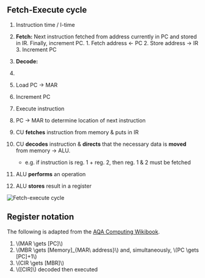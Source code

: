 Fetch-Execute cycle
-------------------

1. Instruction time / I-time
  1. **Fetch:** Next instruction fetched from address currently in PC and
                stored in IR. Finally, increment PC.
    1. Fetch address <- PC
    2. Store address -> IR
    3. Increment PC
  2. **Decode:** 

2. 
2. Load PC -> MAR
3. Increment PC
4. Execute instruction

1. PC -> MAR to determine location of next instruction

  1. CU **fetches** instruction from memory & puts in IR
  2. CU **decodes** instruction & **directs** that the necessary data is
     **moved** from memory -> ALU.
     * e.g. if instruction is reg. 1 + reg. 2, then reg. 1 & 2 must be
       fetched
2. ALU **performs** an operation
3. ALU **stores** result in a register

![Fetch-execute
cycle](http://upload.wikimedia.org/wikipedia/commons/5/52/Comp_fetch_execute_cycle.png)


Register notation
-----------------

The following is adapted from the [AQA Computing
Wikibook][wikibook-page].

[wikibook-page]: http://en.wikibooks.org/wiki/A-level_Computing/AQA/Computer_Components,_The_Stored_Program_Concept_and_the_Internet/Machine_Level_Architecture/The_Fetch%E2%80%93Execute_cycle_and_the_role_of_registers_within_it

  1. \\(MAR \gets [PC]\\)
  2. \\(MBR \gets [Memory]\_{MAR\ address}\\) and, simultaneously, \\(PC \gets [PC]+1\\)
  3. \\(CIR \gets [MBR]\\)
  4. \\([CIR]\\) decoded then executed
